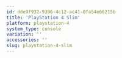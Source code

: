 ```yaml
---
id: dde9f932-9396-4c12-ac41-0fa54e66215b
title: 'PlayStation 4 Slim'
platform: playstation-4
system_type: console
variation: ''
accessories: ''
slug: playstation-4-slim
---
```

